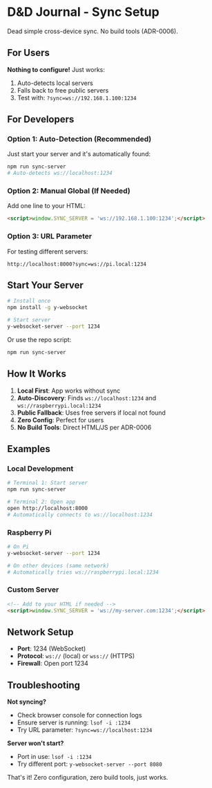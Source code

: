 # D&D Journal - Sync Setup

Dead simple cross-device sync. No build tools (ADR-0006).

## For Users

**Nothing to configure!** Just works:
1. Auto-detects local servers
2. Falls back to free public servers
3. Test with: `?sync=ws://192.168.1.100:1234`

## For Developers

### Option 1: Auto-Detection (Recommended)
Just start your server and it's automatically found:
```bash
npm run sync-server
# Auto-detects ws://localhost:1234
```

### Option 2: Manual Global (If Needed)
Add one line to your HTML:
```html
<script>window.SYNC_SERVER = 'ws://192.168.1.100:1234';</script>
```

### Option 3: URL Parameter
For testing different servers:
```
http://localhost:8000?sync=ws://pi.local:1234
```

## Start Your Server

```bash
# Install once
npm install -g y-websocket

# Start server
y-websocket-server --port 1234
```

Or use the repo script:
```bash
npm run sync-server
```

## How It Works

1. **Local First**: App works without sync
2. **Auto-Discovery**: Finds `ws://localhost:1234` and `ws://raspberrypi.local:1234` 
3. **Public Fallback**: Uses free servers if local not found
4. **Zero Config**: Perfect for users
5. **No Build Tools**: Direct HTML/JS per ADR-0006

## Examples

### Local Development
```bash
# Terminal 1: Start server
npm run sync-server

# Terminal 2: Open app
open http://localhost:8000
# Automatically connects to ws://localhost:1234
```

### Raspberry Pi
```bash
# On Pi
y-websocket-server --port 1234

# On other devices (same network)
# Automatically tries ws://raspberrypi.local:1234
```

### Custom Server
```html
<!-- Add to your HTML if needed -->
<script>window.SYNC_SERVER = 'ws://my-server.com:1234';</script>
```

## Network Setup

- **Port**: 1234 (WebSocket)
- **Protocol**: `ws://` (local) or `wss://` (HTTPS)
- **Firewall**: Open port 1234

## Troubleshooting

**Not syncing?**
- Check browser console for connection logs
- Ensure server is running: `lsof -i :1234`
- Try URL parameter: `?sync=ws://localhost:1234`

**Server won't start?**
- Port in use: `lsof -i :1234`
- Try different port: `y-websocket-server --port 8080`

That's it! Zero configuration, zero build tools, just works.
